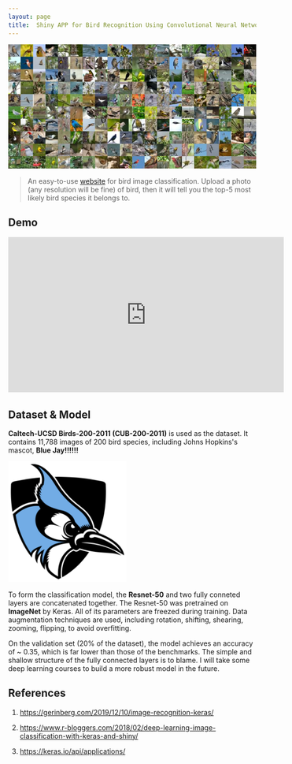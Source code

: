 ```yaml
---
layout: page
title:  Shiny APP for Bird Recognition Using Convolutional Neural Network
---
```


<img src="\research_projects\img\2021_DS\collage.jpg" alt="drawing" width="640"/>

> An easy-to-use [website](https://m250.shinyapps.io/bird_recognition/) 
> for bird image classification.
> Upload a photo (any resolution will be fine) of bird, 
> then it will tell you the top-5 most likely bird species it belongs to.



## Demo

<iframe width="560" height="315" src="https://www.youtube.com/embed/_Ax88Q_l0P4" title="YouTube video player" frameborder="0" allow="accelerometer; autoplay; clipboard-write; encrypted-media; gyroscope; picture-in-picture" allowfullscreen></iframe>

## Dataset & Model

**Caltech-UCSD Birds-200-2011 (CUB-200-2011)** is used as the dataset. 
It contains 11,788 images of 200 bird species, 
including Johns Hopkins's mascot, **Blue Jay!!!!!!**

<img src="\research_projects\img\2021_DS\Johns_Hopkins_Blue_Jays.svg.png" alt="drawing" width="240"/>

To form the classification model, 
the **Resnet-50** and two fully conneted layers are concatenated together. 
The Resnet-50 was pretrained on **ImageNet** by Keras. 
All of its parameters are freezed during training. 
Data augmentation techniques are used, 
including rotation, shifting, shearing, zooming, flipping, 
to avoid overfitting.

On the validation set (20% of the dataset), 
the model achieves an accuracy of ~ 0.35, 
which is far lower than those of the benchmarks. 
The simple and shallow structure of the fully connected layers is to blame. 
I will take some deep learning courses to build a more robust model in the future.

## References

1. https://gerinberg.com/2019/12/10/image-recognition-keras/

2. https://www.r-bloggers.com/2018/02/deep-learning-image-classification-with-keras-and-shiny/

3. https://keras.io/api/applications/